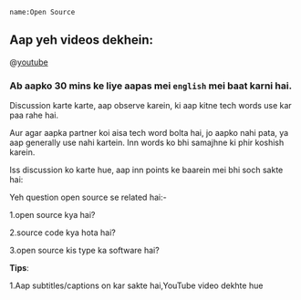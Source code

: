 ```ngMeta
name:Open Source
```

## Aap yeh videos dekhein:

@[youtube](XuK88lawLWg)


### Ab aapko 30 mins ke liye aapas mei `english` mei baat karni hai.

Discussion karte karte, aap observe karein, ki aap kitne tech words use kar paa rahe hai.

Aur agar aapka partner koi aisa tech word bolta hai, jo aapko nahi pata, ya aap generally use nahi kartein. Inn words ko bhi samajhne ki phir koshish karein.

Iss discussion ko karte hue, aap inn points ke baarein mei bhi soch sakte hai:

Yeh question open source se related hai:-

1.open source kya hai?

2.source code kya hota hai?

3.open source kis type ka software hai?

**Tips**:

1.Aap subtitles/captions on kar sakte hai,YouTube video dekhte hue
